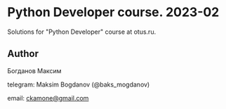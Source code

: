 # Python Developer course. 2023-02

Solutions for "Python Developer" course at otus.ru.

## Author

Богданов Максим

telegram: Maksim Bogdanov (@baks_mogdanov)

email: ckamone@gmail.com